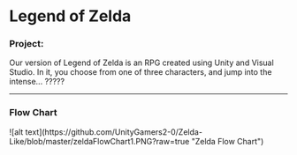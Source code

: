 # Legend of Zelda

 <h3> Project: </h3>
 Our version of Legend of Zelda is an RPG created using Unity and Visual Studio. In it, you choose from one of three characters, and jump into the intense... ?????
 <hr size = "2">
 
 <h3> Flow Chart </h3>
 ![alt text](https://github.com/UnityGamers2-0/Zelda-Like/blob/master/zeldaFlowChart1.PNG?raw=true "Zelda Flow Chart")
